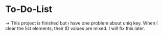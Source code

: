# To-Do-List
-> This project is finished but ı have one problem about uniq key. When I clear the list elements, their ID values are mixed. I will fix this later.
